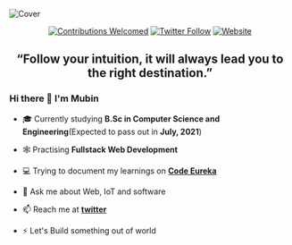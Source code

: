 ![Cover](https://github.com/kmhmubin/kmhmubin/blob/master/cover%20photo.png)

<p align="center">
<a href="#contributing"><img alt="Contributions Welcomed" src="https://img.shields.io/badge/contributions-welcomed-blueviolet?style=for-the-badge&labelColor=black&logo=github"></a>  <a href="https://twitter.com/kmhmubin"><img alt="Twitter Follow" src="https://img.shields.io/twitter/follow/kmhmubin?color=g&label=kmhmubin&logo=twitter&style=for-the-badge"></a> <a href="https://codeeureka.com"><img alt="Website" src="https://img.shields.io/website?style=for-the-badge&up_color=orange&up_message=CodeEureka&url=https%3A%2F%2Fwww.codeeureka.com&labelColor=black"></a>
</p>

<h2 align="center"> &ldquo;Follow your intuition, it will always lead you to the right destination.&rdquo; </h2>

### Hi there 👋 I'm Mubin

- 🎓 Currently studying <strong>B.Sc in Computer Science and Engineering</strong>(Expected to pass out in <strong>July, 2021</strong>)
  
- 🕸 Practising <strong>Fullstack Web Development</strong>
  
- 💻 Trying to document my learnings on <strong><a href="https://codeeureka.com">Code Eureka</a></strong>
  
- 💬 Ask me about Web, IoT and software
  
- 📫 Reach me at <strong>[twitter](https://twitter.com/kmhmubin)</strong>
  
- ⚡ Let's Build something out of world




<!--
**kmhmubin/kmhmubin** is a ✨ _special_ ✨ repository because its `README.md` (this file) appears on your GitHub profile.

Here are some ideas to get you started:

- 🔭 I’m currently working on ...
- 🌱 I’m currently learning ...
- 👯 I’m looking to collaborate on ...
- 🤔 I’m looking for help with ...
- 💬 Ask me about ...
- 📫 How to reach me: ...
- 😄 Pronouns: ...
- ⚡ Fun fact: ...
-->
